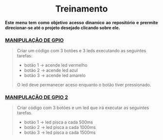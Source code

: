 <h1 align="center">Treinamento</h1>
<h4 align="justify">Este menu tem como objetivo acesso dinamico ao repositório e prermite direcionar-se até o projeto desejado clicando sobre ele.</h1>

### [MANIPULAÇÃO DE GPIO](Button_LED)
> Criar um código com 3 botões e 3 leds executando as seguintes tarefas:
> 
>* botão 1 -> acende led vermelho
>* botão 2 -> acende led azul
>* botão 3 -> acende led amarelo
>
> O led deve permanecer aceso enquanto o botão tiver pressionado.

### [MANIPULAÇÃO DE GPIO 2](Button_Time_LED)
> Criar código com 3 botões e um led que irá executar as seguintes tarefas.
>* botão 1 -> led pisca a cada 500ms
>* botão 2 -> led pisca a cada 1000ms
>* botão 3 -> led pisca a cada 1500ms
